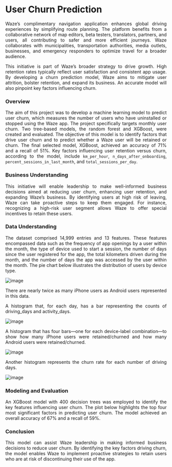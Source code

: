 # User Churn Prediction
<p align="justify"> Waze’s complimentary navigation application enhances global driving experiences by simplifying route planning. The platform benefits from a collaborative network of map editors, beta testers, translators, partners, and users, all contributing to safer and more efficient journeys. Waze collaborates with municipalities, transportation authorities, media outlets, businesses, and emergency responders to optimize travel for a broader audience. </p>

<p align="justify"> This initiative is part of Waze’s broader strategy to drive growth. High retention rates typically reflect user satisfaction and consistent app usage. By developing a churn prediction model, Waze aims to mitigate user attrition, bolster retention, and expand its business. An accurate model will also pinpoint key factors influencing churn. </p>

### **Overview**
<p align="justify"> The aim of this project was to develop a machine learning model to predict user churn, which measures the number of users who have uninstalled or stopped using the Waze app. The project specifically targets monthly user churn. Two tree-based models, the random forest and XGBoost, were created and evaluated. The objective of this model is to identify factors that drive user churn and to predict whether a Waze user will be retained or churn. The final selected model, XGBoost, achieved an accuracy of 71% and a recall of 51%. Key factors influencing user retention versus churn, according to the model, include <code>km_per_hour</code>, <code>n_days_after_onboarding</code>, <code>percent_sessions_in_last_month</code>, and <code>total_sessions_per_day</code>. </p>

### **Business Understanding**
<p align="justify"> This initiative will enable leadership to make well-informed business decisions aimed at reducing user churn, enhancing user retention, and expanding Waze’s business. By identifying users at high risk of leaving, Waze can take proactive steps to keep them engaged. For instance, recognizing a high-risk user segment allows Waze to offer special incentives to retain these users. </p>

### **Data Understanding**
<p align="justify"> The dataset comprised 14,999 entries and 13 features. These features encompassed data such as the frequency of app openings by a user within the month, the type of device used to start a session, the number of days since the user registered for the app, the total kilometers driven during the month, and the number of days the app was accessed by the user within the month. The pie chart below illustrates the distribution of users by device type. </p>

![image](https://github.com/user-attachments/assets/3f261003-b498-4ecb-9a30-9a592077e75a)

<p align="justify"> There are nearly twice as many iPhone users as Android users represented in this data. </p>

<p align="justify"> A histogram that, for each day, has a bar representing the counts of driving_days and activity_days. </p>

![image](https://github.com/user-attachments/assets/4a13d87b-5f4a-4220-8973-a0c527f8003e)

<p align="justify"> A histogram that has four bars—one for each device-label combination—to show how many iPhone users were retained/churned and how many Android users were retained/churned. </p>

![image](https://github.com/user-attachments/assets/f47e314c-602e-485e-b2d9-5abe6fe8d871)

<p align="justify"> Another histogram represents the churn rate for each number of driving days. </p>

![image](https://github.com/user-attachments/assets/f7418a79-d81f-4117-9b49-f3c68f657623)

### **Modeling and Evaluation**
<p align="justify"> An XGBoost model with 400 decision trees was employed to identify the key features influencing user churn. The plot below highlights the top four most significant factors in predicting user churn. The model achieved an overall accuracy of 67% and a recall of 59%. </p>

### **Conclusion**
<p align="justify"> This model can assist Waze leadership in making informed business decisions to reduce user churn. By identifying the key factors driving churn, the model enables Waze to implement proactive strategies to retain users who are at risk of discontinuing their use of the app. </p>

